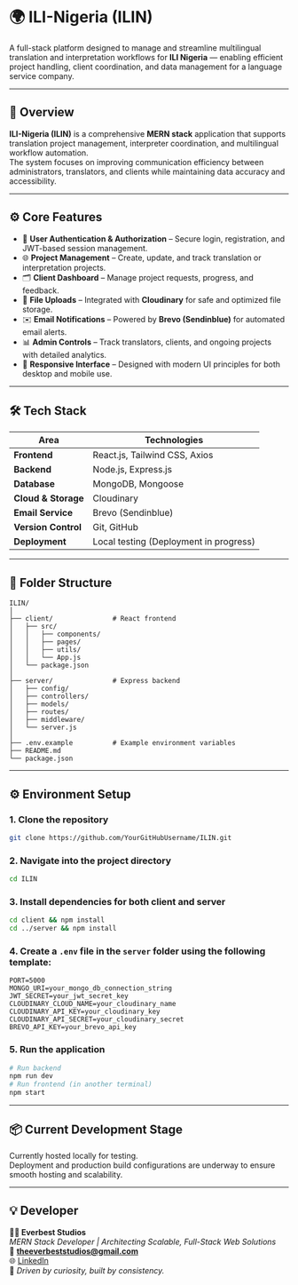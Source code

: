 # 🌍 ILI-Nigeria (ILIN)

A full-stack platform designed to manage and streamline multilingual translation and interpretation workflows for **ILI Nigeria** — enabling efficient project handling, client coordination, and data management for a language service company.

---

## 🚀 Overview

**ILI-Nigeria (ILIN)** is a comprehensive **MERN stack** application that supports translation project management, interpreter coordination, and multilingual workflow automation.  
The system focuses on improving communication efficiency between administrators, translators, and clients while maintaining data accuracy and accessibility.

---

## ⚙️ Core Features

- 🔐 **User Authentication & Authorization** – Secure login, registration, and JWT-based session management.
- 🌐 **Project Management** – Create, update, and track translation or interpretation projects.
- 🗂️ **Client Dashboard** – Manage project requests, progress, and feedback.
- 💾 **File Uploads** – Integrated with **Cloudinary** for safe and optimized file storage.
- ✉️ **Email Notifications** – Powered by **Brevo (Sendinblue)** for automated email alerts.
- 📊 **Admin Controls** – Track translators, clients, and ongoing projects with detailed analytics.
- 📱 **Responsive Interface** – Designed with modern UI principles for both desktop and mobile use.

---

## 🛠️ Tech Stack

| Area                | Technologies                           |
| ------------------- | -------------------------------------- |
| **Frontend**        | React.js, Tailwind CSS, Axios          |
| **Backend**         | Node.js, Express.js                    |
| **Database**        | MongoDB, Mongoose                      |
| **Cloud & Storage** | Cloudinary                             |
| **Email Service**   | Brevo (Sendinblue)                     |
| **Version Control** | Git, GitHub                            |
| **Deployment**      | Local testing (Deployment in progress) |

---

## 📁 Folder Structure

```
ILIN/
│
├── client/               # React frontend
│   ├── src/
│   │   ├── components/
│   │   ├── pages/
│   │   ├── utils/
│   │   └── App.js
│   └── package.json
│
├── server/               # Express backend
│   ├── config/
│   ├── controllers/
│   ├── models/
│   ├── routes/
│   ├── middleware/
│   └── server.js
│
├── .env.example          # Example environment variables
├── README.md
└── package.json
```

---

## ⚙️ Environment Setup

### 1. Clone the repository

```bash
git clone https://github.com/YourGitHubUsername/ILIN.git
```

### 2. Navigate into the project directory

```bash
cd ILIN
```

### 3. Install dependencies for both client and server

```bash
cd client && npm install
cd ../server && npm install
```

### 4. Create a `.env` file in the `server` folder using the following template:

```
PORT=5000
MONGO_URI=your_mongo_db_connection_string
JWT_SECRET=your_jwt_secret_key
CLOUDINARY_CLOUD_NAME=your_cloudinary_name
CLOUDINARY_API_KEY=your_cloudinary_key
CLOUDINARY_API_SECRET=your_cloudinary_secret
BREVO_API_KEY=your_brevo_api_key
```

### 5. Run the application

```bash
# Run backend
npm run dev
# Run frontend (in another terminal)
npm start
```

---

## 📦 Current Development Stage

Currently hosted locally for testing.  
Deployment and production build configurations are underway to ensure smooth hosting and scalability.

---

## 💡 Developer

**👨‍💻 Everbest Studios**  
_MERN Stack Developer | Architecting Scalable, Full-Stack Web Solutions_  
📧 **theeverbeststudios@gmail.com**  
🌐 [LinkedIn](https://www.linkedin.com/in/everbest-studios-198464291)  
🧠 _Driven by curiosity, built by consistency._
